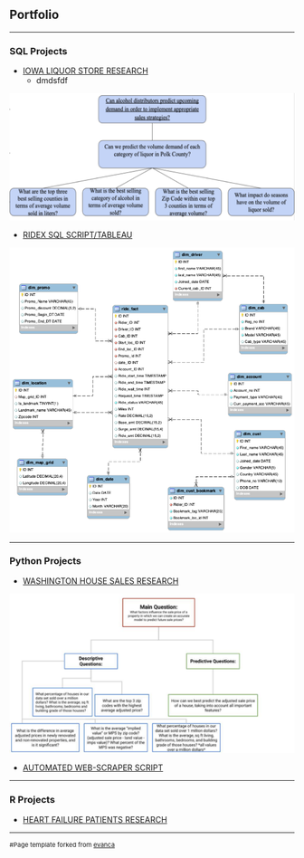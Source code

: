 ## Portfolio

---

### SQL Projects

- [IOWA LIQUOR STORE RESEARCH](/pdf/Final_Python.pdf)
  - dmdsfdf
<img src="/images/Picture_iowaLiquorStore.PNG"/>


- [RIDEX SQL SCRIPT/TABLEAU](/pdf/Team_9_Project_Scenario_5405.pdf)
<img src="/images/ridex.PNG?raw=true"/>

---


### Python Projects

- [WASHINGTON HOUSE SALES RESEARCH](/pdf/Final_SQL.pdf)
<img src="/images/Picture_HouseSales.PNG?raw=true"/>

- [AUTOMATED WEB-SCRAPER SCRIPT ](http://example.com/)



---

### R Projects
- [HEART FAILURE PATIENTS RESEARCH](/pdf/Final_R.pdt)



---
<p style="font-size:11px">
#Page template forked from <a href="https://github.com/evanca/quick-portfolio">evanca</a></p>
<!-- Remove above link if you don't want to attibute -->

